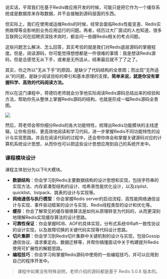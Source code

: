 说实话，平常我们在基于Redis做应用开发的时候，可能只是把它作为一个缓存系统或是数据库来存取数据，并不会接触到源码层面的东西。

但实际上，我们在使用或运维Redis的时候，经常会面临Redis性能变差、Redis实例故障等会影响到业务应用运行的问题。再者，经历过大厂面试的人也知道，很多互联网公司在招聘资深技术岗时，都会问一些跟Redis相关的考点问题。

这些问题怎么解决、怎么回答，其实考验的就是我们对Redis底层源码的掌握程度。但是，阅读源码，你可能觉得想想都是一件很难的事情：我是想读Redis源码，但是总感觉无从下手，或者是无所适从，结果最后就不了了之了。

其实，你之所以“无从下手”的原因，是缺少了代码结构的全景图；而出现“无所适从”的问题，是缺少阅读目标的牵引和基本原理的支撑。**简单来说，就是你没有掌握科学、高效的代码阅读方法。**

所以在这门课程中，蒋德钧老师就会分享他实际阅读Redis源码总结出来的经验和方法，帮助你先从整体上掌握Redis源码的结构，也就是形成一幅Redis源码全景图。

![](https://static001.geekbang.org/resource/image/59/35/5975c57d9ac404fe3a774ea28a7ac935.jpg)

然后，蒋老师会带你细分Redis的各大功能特性，梳理出Redis功能模块的主线逻辑，让你有目标、更高效地阅读和学习代码，进一步掌握Redis不同功能特性的设计与实现思路。并且在阅读代码的过程中，还会带你体会和掌握关键源码对应的计算机系统设计思想，从而你也可以把这些设计思想应用到自己的系统开发中。

### 课程模块设计

课程主体划分为以下6大模块。

- **数据结构**：你会学习到Redis主要数据结构的设计思想和实现，包括字符串的实现方法、内存紧凑型结构的设计、哈希表性能优化设计，以及ziplist、quicklist、listpack、跳表的设计与实现等。
- **网络通信与执行模型**：你会掌握Redis server的启动流程、高性能网络通信设计与实现、事件驱动框架的设计与实现、Redis线程类型的设计和优化等。
- **缓存**：你会了解常见的缓存替换算法是如何从原理转变为代码的，从而更深刻地理解Redis实现缓存算法的设计思路。
- **可靠性保证**：你会掌握RDB、AOF的具体实现，分布式系统中Raft一致性协议的设计实现，以及故障切换的关键代码实现等代码设计思路。
- **切片集群**：你会学习到Redis切片集群中关键机制的设计与实现，包括Gossip通信协议、请求重定向、数据迁移等，并帮你搞懂面试中关于构建提升Redis使用可扩展性的解题思路。
- **编程技巧**：你会学习和掌握Redis源码中使用的一些编程技巧，并可以应用到自己的程序开发中。

> 课程中如果没有特殊说明，老师介绍的源码都是基于 Redis 5.0.8 版本的。